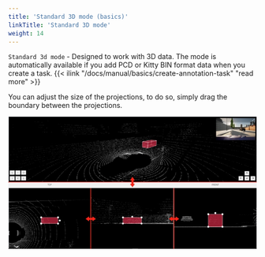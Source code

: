 ```yaml
---
title: 'Standard 3D mode (basics)'
linkTitle: 'Standard 3D mode'
weight: 14
---
```


`Standard 3d mode` - Designed to work with 3D data.
The mode is automatically available if you add PCD or Kitty BIN format data when you create a task.
{{< ilink "/docs/manual/basics/create-annotation-task" "read more" >}}

You can adjust the size of the projections, to do so, simply drag the boundary between the projections.

![](/images/image215_carla_town3.jpg)
